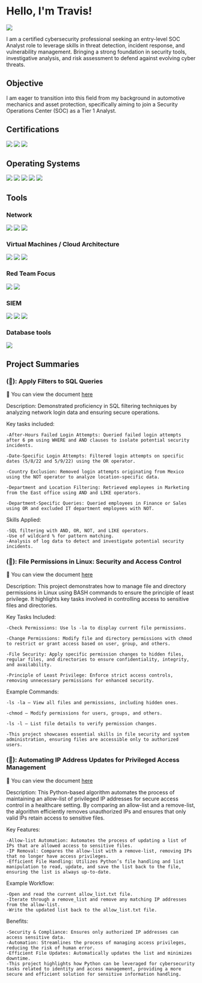 # Hello, I'm Travis!
<a href="https://linkedin.com/in/TravisDavis-sudo"><img src="https://img.shields.io/badge/-LinkedIn-0072b1?&style=for-the-badge&logo=linkedin&logoColor=white" /></a>

I am a certified cybersecurity professional seeking an entry-level SOC Analyst role to leverage skills in threat detection, incident response, and vulnerability management. Bringing a strong foundation in security tools, investigative analysis, and risk assessment to defend against evolving cyber threats.

## Objective

I am eager to transition into this field from my background in automotive mechanics and asset protection, specifically aiming to join a Security Operations Center (SOC) as a Tier 1 Analyst.

## Certifications
<div>
<img src="https://img.shields.io/badge/-Security%2B-FF0000?&style=for-the-badge&logo=CompTIA&logoColor=white" />
<img src="https://img.shields.io/badge/Google%20Cybersecurity%20Professional-blue?style=for-the-badge&logo=google&logoColor=white&logoSize=auto&labelColor=blue" />
<img src="https://img.shields.io/badge/Chegg%20Skills%20Cybersecurity%20Certificate-orange?style=for-the-badge" />

</div>

## Operating Systems
<div>
<img src="https://img.shields.io/badge/Windows%2010-0078D4?style=for-the-badge&logo=microsoft&logoColor=white" />
<img src="https://img.shields.io/badge/Windows%2011-0078D4?style=for-the-badge&logo=microsoft&logoColor=white" />
<img src="https://img.shields.io/badge/Windows_Server_2016-0078D4?style=for-the-badge&logo=Windows&logoColor=white" />
<img src="https://img.shields.io/badge/Mac-000000?style=for-the-badge&logo=apple&logoColor=white)" />
<img src="https://img.shields.io/badge/Kali_Linux-%23000000?style=for-the-badge&logo=kali-linux&logoColor=white" />
    
## Tools

### Network
<div>
    <img src="https://img.shields.io/badge/-Wireshark-1679A7?&style=for-the-badge&logo=Wireshark&logoColor=white" />
    <img src="https://img.shields.io/badge/-Suricata-EF3B2D?&style=for-the-badge&logo=Suricata&logoColor=white" />
    <img src="https://img.shields.io/badge/Snort-blue?style=for-the-badge&logo=Snort&logoColor=white" />

</div>

### Virtual Machines / Cloud Architecture
<div>
    <img src="https://img.shields.io/badge/VMware-1F4F9C?style=for-the-badge&logo=vmware&logoColor=white" />
    <img src="https://img.shields.io/badge/VirtualBox-5B3D56?style=for-the-badge&logo=virtualbox&logoColor=white" />
    <img src="https://img.shields.io/badge/Azure-0078D4?style=for-the-badge&logo=Microsoft-Azure&logoColor=white" />
    
</div>

### Red Team Focus
</div>
    <img src="https://img.shields.io/badge/Nmap-Network%20Scanner-blue?style=for-the-badge&logo=Nmap&logoColor=white" />
    <img src="https://img.shields.io/badge/Metasploit-Penetration%20Testing-green?style=for-the-badge&logo=Metasploit&logoColor=white" />

</div>

### SIEM
<div>
    <img src="https://img.shields.io/badge/-Microsoft_Sentinel-0078D4?&style=for-the-badge&logo=Microsoft&logoColor=white" />
    <img src="https://img.shields.io/badge/-Splunk-000000?&style=for-the-badge&logo=Splunk&logoColor=white" />
    <img src="https://img.shields.io/badge/Chronicle-brightgreen?style=for-the-badge&logo=Google&logoColor=white" />
    
</div>

### Database tools
<div>
    <img src="https://img.shields.io/badge/MySQL-4479A1?style=for-the-badge&logo=mysql&logoColor=white" />
    
</div>

## Project Summaries
</div>

###  (&#x1F539;): Apply Filters to SQL Queries
&#x1F4D8; You can view the document [here](https://docs.google.com/document/d/1I9ikRcddup3UYR9Wuc8ZwqWQk8y-wbhpiaReJqfmcYg/edit?usp=sharing&resourcekey=0-x0dUjOhT2hwyAbX6sg4ohw)
 
 </div>
 
Description:
Demonstrated proficiency in SQL filtering techniques by analyzing network login data and ensuring secure operations.

Key tasks included:

    -After-Hours Failed Login Attempts: Queried failed login attempts after 6 pm using WHERE and AND clauses to isolate potential security incidents.

    -Date-Specific Login Attempts: Filtered login attempts on specific dates (5/8/22 and 5/9/22) using the OR operator.

    -Country Exclusion: Removed login attempts originating from Mexico using the NOT operator to analyze location-specific data.

    -Department and Location Filtering: Retrieved employees in Marketing from the East office using AND and LIKE operators.

    -Department-Specific Queries: Queried employees in Finance or Sales using OR and excluded IT department employees with NOT.

Skills Applied:

    -SQL filtering with AND, OR, NOT, and LIKE operators.
    -Use of wildcard % for pattern matching.
    -Analysis of log data to detect and investigate potential security incidents.

</div>

###  (&#x1F539;): File Permissions in Linux: Security and Access Control
&#x1F4D8; You can view the document [here](https://docs.google.com/document/d/1bYihe0MJ1uudTLvwzwxIm_04BRPPKyVCRyp4M0FQFjs/edit?usp=sharing)

</div>

Description:
This project demonstrates how to manage file and directory permissions in Linux using BASH commands to ensure the principle of least privilege. It highlights key tasks involved in controlling access to sensitive files and directories.

Key Tasks Included:

    -Check Permissions: Use ls -la to display current file permissions.

    -Change Permissions: Modify file and directory permissions with chmod to restrict or grant access based on user, group, and others.

    -File Security: Apply specific permission changes to hidden files, regular files, and directories to ensure confidentiality, integrity, and availability.

    -Principle of Least Privilege: Enforce strict access controls, removing unnecessary permissions for enhanced security.

Example Commands:

    -ls -la — View all files and permissions, including hidden ones.

    -chmod — Modify permissions for users, groups, and others.

    -ls -l — List file details to verify permission changes.

    -This project showcases essential skills in file security and system administration, ensuring files are accessible only to authorized users.

</div>

###  (&#x1F539;): Automating IP Address Updates for Privileged Access Management
&#x1F4D8; You can view the document [here](https://docs.google.com/document/d/1Xxhjdzh2LkFJhM5hnvXS4a0HDLkp5hF4_adTdy7mnz4/edit?usp=sharing)

</div>

Description:
This Python-based algorithm automates the process of maintaining an allow-list of privileged IP addresses for secure access control in a healthcare setting. By comparing an allow-list and a remove-list, the algorithm efficiently removes unauthorized IPs and ensures that only valid IPs retain access to sensitive files.

Key Features:

    -Allow-list Automation: Automates the process of updating a list of IPs that are allowed access to sensitive files.    
    -IP Removal: Compares the allow-list with a remove-list, removing IPs that no longer have access privileges.
    -Efficient File Handling: Utilizes Python’s file handling and list manipulation to read, update, and save the list back to the file, ensuring the list is always up-to-date.
Example Workflow:

    -Open and read the current allow_list.txt file.
    -Iterate through a remove_list and remove any matching IP addresses from the allow-list.
    -Write the updated list back to the allow_list.txt file.
Benefits:

    -Security & Compliance: Ensures only authorized IP addresses can access sensitive data.
    -Automation: Streamlines the process of managing access privileges, reducing the risk of human error.
    -Efficient File Updates: Automatically updates the list and minimizes downtime.
    -This project highlights how Python can be leveraged for cybersecurity tasks related to identity and access management, providing a more secure and efficient solution for sensitive information handling.
